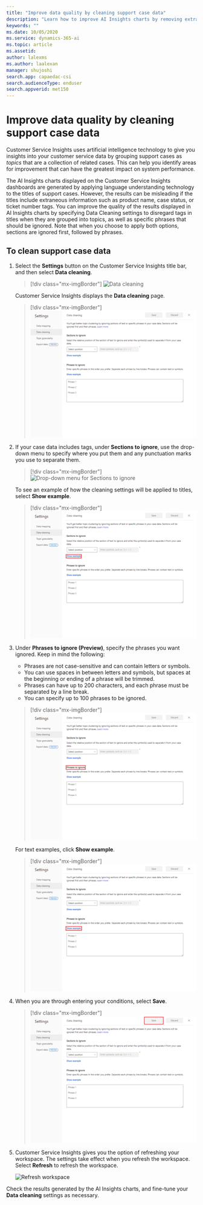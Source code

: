 ```yaml
---
title: "Improve data quality by cleaning support case data​"
description: "Learn how to improve AI Insights charts by removing extraneous tags in support case data."
keywords: ""
ms.date: 10/05/2020
ms.service: dynamics-365-ai
ms.topic: article
ms.assetid:
author: lalexms
ms.author: laalexan
manager: shujoshi
search.app: capaedac-csi
search.audienceType: enduser
search.appverid: met150
---
```


# Improve data quality by cleaning support case data

Customer Service Insights uses artificial intelligence technology to give you insights into your customer service data by grouping support cases as *topics* that are a collection of related cases. This can help you identify areas for improvement that can have the greatest impact on system performance.

The AI Insights charts displayed on the Customer Service Insights dashboards are generated by applying language understanding technology to the titles of support cases. However, the results can be misleading if the titles include extraneous information such as product name, case status, or ticket number tags. You can improve the quality of the results displayed in AI Insights charts by specifying Data Cleaning settings to disregard tags in titles when they are grouped into topics, as well as specific phrases that should be ignored. Note that when you choose to apply both options, sections are ignored first, followed by phrases.

## To clean support case data

1. Select the **Settings** button on the Customer Service Insights title bar, and then select **Data cleaning**.

   > [!div class="mx-imgBorder"]
   > ![Data cleaning](media/data-cleaning-setting.png "Data cleaning settings page")

   Customer Service Insights displays the **Data cleaning** page.

   > [!div class="mx-imgBorder"]
   > ![Data cleaning page](media/case-data-cleaning.png "Data cleaning page")
   

2. If your case data includes tags, under **Sections to ignore**, use the drop-down menu to specify where you put them and any punctuation marks you use to separate them. 

   > [!div class="mx-imgBorder"]
   > ![Drop-down menu for Sections to ignore](media/case-data-cleaning-select-position.png "Show the drop-down menu to select the position for Sections to ignore")

   To see an example of how the cleaning settings will be applied to titles, select **Show example**.

   > [!div class="mx-imgBorder"]
   > ![Show example for Sections to ignore](media/show-example-sections.png "Show an example of how cleaning settings are applied to titles")

3. Under **Phrases to ignore (Preview)**, specify the phrases you want ignored. Keep in mind the following:
   - Phrases are not case-sensitive and can contain letters or symbols.
   - You can use spaces in between letters and symbols, but spaces at the beginning or ending of a phrase will be trimmed.
   - Phrases can have up to 200 characters, and each phrase must be separated by a line break.
   - You can specify up to 100 phrases to be ignored.

   > [!div class="mx-imgBorder"]
   > ![Phrases to ignore](media/phrases-to-ignore.png "Phrases to ignore")
   
   For text examples, click **Show example**.

   > [!div class="mx-imgBorder"]
   > ![Show example for Phrases to ignore](media/show-example-phrases.png "Show an example of how data cleaning is applied to phrases")

4. When you are through entering your conditions, select **Save**.

   > [!div class="mx-imgBorder"]
   > ![Save cleaning settings](media/save-cleaning-settings.png "Save cleaning settings") 

5. Customer Service Insights gives you the option of refreshing your workspace. The settings take effect when you refresh the workspace. Select **Refresh** to refresh the workspace.

   ![Refresh workspace](media/refresh-workspace-bar.png)

Check the results generated by the AI Insights charts, and fine-tune your **Data cleaning** settings as necessary.
